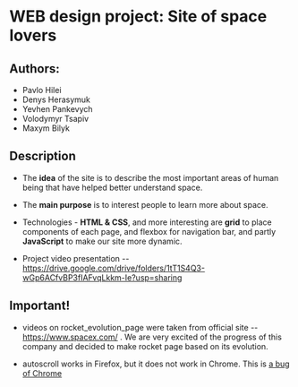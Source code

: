 # WEB design project: Site of space lovers

## Authors:

- Pavlo Hilei
- Denys Herasymuk
- Yevhen Pankevych
- Volodymyr Tsapiv
- Maxym Bilyk


## Description

- The **idea** of the site is to describe the most important areas of human being that
  have helped better understand space.
  
- The **main purpose** is to interest people to learn more about space.
  
- Technologies - **HTML & CSS**, and more interesting are **grid** to place components of each page, 
  and flexbox for navigation bar, and partly **JavaScript** to make our site more dynamic.
  
- Project video presentation -- https://drive.google.com/drive/folders/1tT1S4Q3-wGp6ACfvBP3fIAFvqLkkm-Ie?usp=sharing


## Important!

- videos on rocket_evolution_page were taken from official site -- https://www.spacex.com/ . We are very excited of the progress 
of this company and decided to make rocket page based on its evolution.
  
- autoscroll works in Firefox, but it does not work in Chrome. This is [a bug of Chrome](https://stackoverflow.com/questions/64581125/website-double-scrolling-on-chrome-using-scroll-snap-type)